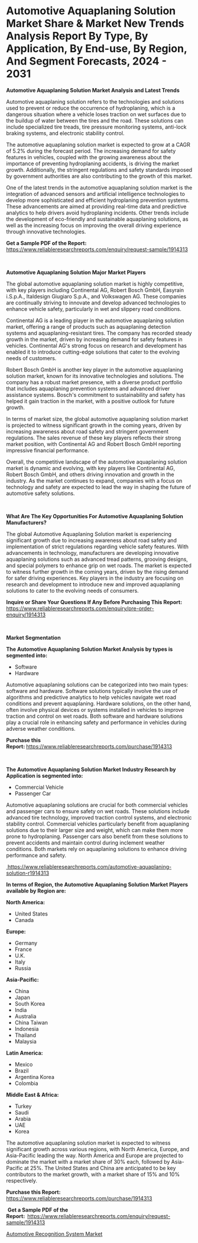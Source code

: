 <p><h1>Automotive Aquaplaning Solution Market Share & Market New Trends Analysis Report By Type, By Application, By End-use, By Region, And Segment Forecasts, 2024 - 2031</h1></p><p><strong>Automotive Aquaplaning Solution Market Analysis and Latest Trends</strong></p>
<p><p>Automotive aquaplaning solution refers to the technologies and solutions used to prevent or reduce the occurrence of hydroplaning, which is a dangerous situation where a vehicle loses traction on wet surfaces due to the buildup of water between the tires and the road. These solutions can include specialized tire treads, tire pressure monitoring systems, anti-lock braking systems, and electronic stability control.</p><p>The automotive aquaplaning solution market is expected to grow at a CAGR of 5.2% during the forecast period. The increasing demand for safety features in vehicles, coupled with the growing awareness about the importance of preventing hydroplaning accidents, is driving the market growth. Additionally, the stringent regulations and safety standards imposed by government authorities are also contributing to the growth of this market.</p><p>One of the latest trends in the automotive aquaplaning solution market is the integration of advanced sensors and artificial intelligence technologies to develop more sophisticated and efficient hydroplaning prevention systems. These advancements are aimed at providing real-time data and predictive analytics to help drivers avoid hydroplaning incidents. Other trends include the development of eco-friendly and sustainable aquaplaning solutions, as well as the increasing focus on improving the overall driving experience through innovative technologies.</p></p>
<p><strong>Get a Sample PDF of the Report:&nbsp;</strong> <a href="https://www.reliableresearchreports.com/enquiry/request-sample/1914313">https://www.reliableresearchreports.com/enquiry/request-sample/1914313</a></p>
<p>&nbsp;</p>
<p><strong>Automotive Aquaplaning Solution Major Market Players</strong></p>
<p><p>The global automotive aquaplaning solution market is highly competitive, with key players including Continental AG, Robert Bosch GmbH, Easyrain i.S.p.A., Italdesign Giugiaro S.p.A., and Volkswagen AG. These companies are continually striving to innovate and develop advanced technologies to enhance vehicle safety, particularly in wet and slippery road conditions.</p><p>Continental AG is a leading player in the automotive aquaplaning solution market, offering a range of products such as aquaplaning detection systems and aquaplaning-resistant tires. The company has recorded steady growth in the market, driven by increasing demand for safety features in vehicles. Continental AG's strong focus on research and development has enabled it to introduce cutting-edge solutions that cater to the evolving needs of customers.</p><p>Robert Bosch GmbH is another key player in the automotive aquaplaning solution market, known for its innovative technologies and solutions. The company has a robust market presence, with a diverse product portfolio that includes aquaplaning prevention systems and advanced driver assistance systems. Bosch's commitment to sustainability and safety has helped it gain traction in the market, with a positive outlook for future growth.</p><p>In terms of market size, the global automotive aquaplaning solution market is projected to witness significant growth in the coming years, driven by increasing awareness about road safety and stringent government regulations. The sales revenue of these key players reflects their strong market position, with Continental AG and Robert Bosch GmbH reporting impressive financial performance.</p><p>Overall, the competitive landscape of the automotive aquaplaning solution market is dynamic and evolving, with key players like Continental AG, Robert Bosch GmbH, and others driving innovation and growth in the industry. As the market continues to expand, companies with a focus on technology and safety are expected to lead the way in shaping the future of automotive safety solutions.</p></p>
<p>&nbsp;</p>
<p><strong>What Are The Key Opportunities For Automotive Aquaplaning Solution Manufacturers?</strong></p>
<p><p>The global Automotive Aquaplaning Solution market is experiencing significant growth due to increasing awareness about road safety and implementation of strict regulations regarding vehicle safety features. With advancements in technology, manufacturers are developing innovative aquaplaning solutions such as advanced tread patterns, grooving designs, and special polymers to enhance grip on wet roads. The market is expected to witness further growth in the coming years, driven by the rising demand for safer driving experiences. Key players in the industry are focusing on research and development to introduce new and improved aquaplaning solutions to cater to the evolving needs of consumers.</p></p>
<p><strong>Inquire or Share Your Questions If Any Before Purchasing This Report:</strong> <a href="https://www.reliableresearchreports.com/enquiry/pre-order-enquiry/1914313">https://www.reliableresearchreports.com/enquiry/pre-order-enquiry/1914313</a></p>
<p>&nbsp;</p>
<p><strong>Market Segmentation</strong></p>
<p><strong>The Automotive Aquaplaning Solution Market Analysis by types is segmented into:</strong></p>
<p><ul><li>Software</li><li>Hardware</li></ul></p>
<p><p>Automotive aquaplaning solutions can be categorized into two main types: software and hardware. Software solutions typically involve the use of algorithms and predictive analytics to help vehicles navigate wet road conditions and prevent aquaplaning. Hardware solutions, on the other hand, often involve physical devices or systems installed in vehicles to improve traction and control on wet roads. Both software and hardware solutions play a crucial role in enhancing safety and performance in vehicles during adverse weather conditions.</p></p>
<p><strong>Purchase this Report:&nbsp;</strong><a href="https://www.reliableresearchreports.com/purchase/1914313">https://www.reliableresearchreports.com/purchase/1914313</a></p>
<p>&nbsp;</p>
<p><strong>The Automotive Aquaplaning Solution Market Industry Research by Application is segmented into:</strong></p>
<p><ul><li>Commercial Vehicle</li><li>Passenger Car</li></ul></p>
<p><p>Automotive aquaplaning solutions are crucial for both commercial vehicles and passenger cars to ensure safety on wet roads. These solutions include advanced tire technology, improved traction control systems, and electronic stability control. Commercial vehicles particularly benefit from aquaplaning solutions due to their larger size and weight, which can make them more prone to hydroplaning. Passenger cars also benefit from these solutions to prevent accidents and maintain control during inclement weather conditions. Both markets rely on aquaplaning solutions to enhance driving performance and safety.</p></p>
<p><a href="https://www.reliableresearchreports.com/automotive-aquaplaning-solution-r1914313">&nbsp;https://www.reliableresearchreports.com/automotive-aquaplaning-solution-r1914313</a></p>
<p><strong>In terms of Region, the Automotive Aquaplaning Solution Market Players available by Region are:</strong></p>
<p>
    <p> <strong> North America: </strong>
        <ul>
            <li>United States</li>
            <li>Canada</li>
        </ul>
        </p> 
    <p> <strong> Europe: </strong>
        <ul>
            <li>Germany</li>
            <li>France</li>
            <li>U.K.</li>
            <li>Italy</li>
            <li>Russia</li>
        </ul>
        </p> 
    <p> <strong> Asia-Pacific: </strong>
        <ul>
            <li>China</li>
            <li>Japan</li>
            <li>South Korea</li>
            <li>India</li>
            <li>Australia</li>
            <li>China Taiwan</li>
            <li>Indonesia</li>
            <li>Thailand</li>
            <li>Malaysia</li>
        </ul>
        </p> 
    <p> <strong> Latin America: </strong>
        <ul>
            <li>Mexico</li>
            <li>Brazil</li>
            <li>Argentina Korea</li>
            <li>Colombia</li>
        </ul>
        </p> 
    <p> <strong> Middle East & Africa: </strong>
        <ul>
            <li>Turkey</li>
            <li>Saudi</li>
            <li>Arabia</li>
            <li>UAE</li>
            <li>Korea</li>
        </ul>
    </p>
    </p>
<p><p>The automotive aquaplaning solution market is expected to witness significant growth across various regions, with North America, Europe, and Asia-Pacific leading the way. North America and Europe are projected to dominate the market with a market share of 30% each, followed by Asia-Pacific at 25%. The United States and China are anticipated to be key contributors to the market growth, with a market share of 15% and 10% respectively.</p></p>
<p><strong>Purchase this Report: </strong><a href="https://www.reliableresearchreports.com/purchase/1914313">https://www.reliableresearchreports.com/purchase/1914313</a></p>
<p>&nbsp;<strong>Get a Sample PDF of the Report:&nbsp;&nbsp;</strong><a href="https://www.reliableresearchreports.com/enquiry/request-sample/1914313">https://www.reliableresearchreports.com/enquiry/request-sample/1914313</a></p>
<p><strong></strong></p>
<p><p><a href="https://github.com/airdrophunter675/Market-Research-Report-List-1/blob/main/automotive-recognition-system-market.md">Automotive Recognition System Market</a></p></p>